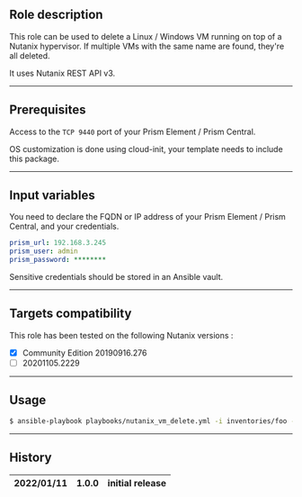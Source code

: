 ## Role description

This role can be used to delete a Linux / Windows VM running on top of a Nutanix hypervisor.
If multiple VMs with the same name are found, they're all deleted.

It uses Nutanix REST API v3.

------

## Prerequisites

Access to the `TCP 9440` port of your Prism Element / Prism Central.

OS customization is done using cloud-init, your template needs to include this package.

------

## Input variables

You need to declare the FQDN or IP address of your Prism Element / Prism Central, and your credentials.

```yaml
prism_url: 192.168.3.245
prism_user: admin
prism_password: ********
```

Sensitive credentials should be stored in an Ansible vault.

------

## Targets compatibility

This role has been tested on the following Nutanix versions :
- [x] Community Edition 20190916.276
- [ ] 20201105.2229

------

## Usage

```bash
$ ansible-playbook playbooks/nutanix_vm_delete.yml -i inventories/foo -l bar
```

------

## History

| 2022/01/11 | 1.0.0 | initial release                                           |
| ---------- | ----- | --------------------------------------------------------- |
